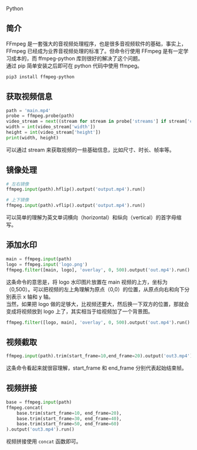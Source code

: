 Python
<a name="pJJSA"></a>
## 简介
FFmpeg 是一套强大的音视频处理程序，也是很多音视频软件的基础，事实上，FFmpeg 已经成为业界音视频处理的标准了。但命令行使用 FFmpeg 是有一定学习成本的，而 ffmpeg-python 库则很好的解决了这个问题。<br />通过 pip 简单安装之后即可在 python 代码中使用 ffmpeg。
```bash
pip3 install ffmpeg-python
```
<a name="ZdVJ7"></a>
## 获取视频信息
```python
path = 'main.mp4'
probe = ffmpeg.probe(path)
video_stream = next((stream for stream in probe['streams'] if stream['codec_type'] == 'video'), None)
width = int(video_stream['width'])
height = int(video_stream['height'])
print(width, height)
```
可以通过 stream 来获取视频的一些基础信息，比如尺寸、时长、帧率等。
<a name="Hi8Z3"></a>
## 镜像处理
```python
# 左右镜像
ffmpeg.input(path).hflip().output('output.mp4').run()

# 上下镜像
ffmpeg.input(path).vflip().output('output.mp4').run()
```
可以简单的理解为英文单词横向（horizontal）和纵向（vertical）的首字母缩写。
<a name="gJWrx"></a>
## 添加水印
```python
main = ffmpeg.input(path)
logo = ffmpeg.input('logo.png')
ffmpeg.filter([main, logo], 'overlay', 0, 500).output('out.mp4').run()
```
这条命令的意思是，将 logo 水印图片放置在 main 视频的上方，坐标为（0,500）。可以把视频的左上角理解为原点（0,0）的位置，从原点向右和向下分别表示 x 轴和 y 轴。<br />当然，如果把 logo 做的足够大，比视频还要大，然后换一下双方的位置，那就会变成将视频放到 logo 上了，其实相当于给视频加了一个背景图。
```python
ffmpeg.filter([logo, main], 'overlay', 0, 500).output('out.mp4').run()
```
<a name="PUxbN"></a>
## 视频截取
```python
ffmpeg.input(path).trim(start_frame=10,end_frame=20).output('out3.mp4').run()
```
这条命令看起来就很容理解，start_frame 和 end_frame 分别代表起始结束帧。
<a name="Y6ONS"></a>
## 视频拼接
```python
base = ffmpeg.input(path)
ffmpeg.concat(
	base.trim(start_frame=10, end_frame=20),
	base.trim(start_frame=30, end_frame=40),
	base.trim(start_frame=50, end_frame=60)
).output('out3.mp4').run()
```
视频拼接使用 `concat` 函数即可。
